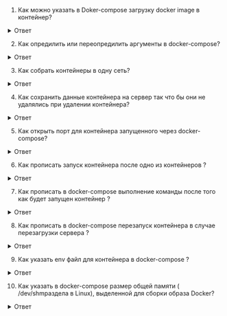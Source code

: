 1. Как можно указать в Doker-compose загрузку docker image в контейнер?
 <details>
  <summary>Ответ</summary>
  Прописать build: и указать путь до dockerfile. Docker соберет его.

  Прописать image: и указать name image для скачивания из локального или общего регестри.  
</details>

2. Как опредилить или переопредилить аргументы в docker-compose?
<details>
  <summary>Ответ</summary>
Прописать environment: и аргумент например : 

 environment:

      - POST_DATABASE_HOST=post_db

      - POST_DATABASE=posts
</details>

3. Как собрать контейнеры в одну сеть?
<details>
  <summary>Ответ</summary>
 Прописать networks: указав имя сети. Саму сеть необходимо определить вне описания service.

 Например:

 networks:

  - front_net
</details>

4. Как сохранить данные контейнера на сервер так что бы они не удалялись при удалении контейнера?
<details>
  <summary>Ответ</summary>
Прописать  volumes: можно сразу казать директорию на сервере : директория внутри контейнера, а можно прописать название volume и опредилите его все  service. Тогда место хранения будет в var/lib/docker/volume/

Например:

volumes:

  post_db:
</details>

5. Как открыть порт для контейнера запущенного через docker-compose?
<details>
  <summary>Ответ</summary>
Прописать ports: указав порт снаружи : порт внутри контейнера.

Например:

ports:

- "5000:5000"
</details> 

6. Как прописать запуск контейнера после одно из контейнеров ?
<details>
  <summary>Ответ</summary>
Прописать depends_on: и указать имя контейнера после которого надо запускать его.

Например:

 depends_on:

  - post_db
</details>

7. Как прописать в docker-compose выполнение команды после того как будет запущен контейнер ?
<details>
  <summary>Ответ</summary>
Прописав command: и указав комманду для выполнения.

Например:

command: ["node", "ace", "migration:run", "--force"]
</details>

8. Как прописать в docker-compose перезапуск контейнера в случае перезагрузки сервера ?
<details>
  <summary>Ответ</summary>
Прописать restart: always.
</details>

9. Как указать env файл для контейнера в docker-compose ?
<details>
  <summary>Ответ</summary>
Прописать env_file: путь до env на сервере. 

Например:

env_file:

  - .env
</details>

10. Как указать в docker-compose размер общей памяти ( /dev/shmраздела в Linux), выделенной для сборки образа Docker?
<details>
  <summary>Ответ</summary>
Прописать в build: shm_size: 'размер памяти'

Например:

build:

  shm_size: '2gb'
</details> 
